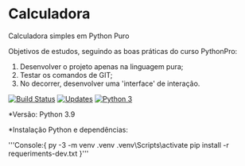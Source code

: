 # Calculadora
Calculadora simples em Python Puro

Objetivos de estudos, seguindo as boas práticas do curso PythonPro:

1. Desenvolver o projeto apenas na linguagem pura;
2. Testar os comandos de GIT;
3. No decorrer, desenvolver uma 'interface' de interação.

[![Build Status](https://travis-ci.org/Jeferson777/Calculadora.svg?branch=principal)](https://travis-ci.org/Jeferson777/Calculadora)
[![Updates](https://pyup.io/repos/github/Jeferson777/Calculadora/shield.svg)](https://pyup.io/repos/github/Jeferson777/Calculadora/)
[![Python 3](https://pyup.io/repos/github/Jeferson777/Calculadora/python-3-shield.svg)](https://pyup.io/repos/github/Jeferson777/Calculadora/)


*Versão: Python 3.9

*Instalação Python e dependências:

'''Console:{
py -3 -m venv .venv
.venv\Scripts\activate
pip install -r requeriments-dev.txt
}'''

